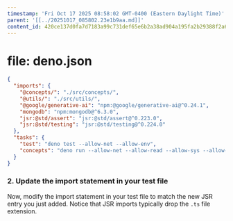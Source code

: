 ```yaml
---
timestamp: 'Fri Oct 17 2025 08:58:02 GMT-0400 (Eastern Daylight Time)'
parent: '[[../20251017_085802.23e1b9aa.md]]'
content_id: 420ce137d0fa7d7183a99c731def65e6b2a38ad904a195fa2b29388f2a6b8e39
---
```


# file: deno.json

```json
{
  "imports": {
    "@concepts/": "./src/concepts/",
    "@utils/": "./src/utils/",
    "@google/generative-ai": "npm:@google/generative-ai@^0.24.1",
    "mongodb": "npm:mongodb@^6.3.0",
    "jsr:@std/assert": "jsr:@std/assert@^0.223.0",
    "jsr:@std/testing": "jsr:@std/testing@^0.224.0"
  },
  "tasks": {
    "test": "deno test --allow-net --allow-env",
    "concepts": "deno run --allow-net --allow-read --allow-sys --allow-env src/concept_server.ts --port 8000 --baseUrl /api"
  }
}
```

### 2. Update the import statement in your test file

Now, modify the import statement in your test file to match the new JSR entry you just added. Notice that JSR imports typically drop the `.ts` file extension.
